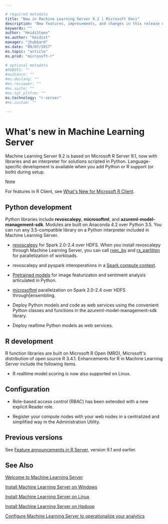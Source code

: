 ```yaml
---

# required metadata
title: "New in Machine Learning Server 9.2 | Microsoft Docs"
description: "New features, improvements, and changes in this release of Machine Learning Server."
keywords: ""
author: "HeidiSteen"
ms.author: "heidist"
manager: "jhubbard"
ms.date: "09/07/2017"
ms.topic: "article"
ms.prod: "microsoft-r"

# optional metadata
#ROBOTS: ""
#audience: ""
#ms.devlang: ""
#ms.reviewer: ""
#ms.suite: ""
#ms.tgt_pltfrm: ""
ms.technology: "r-server"
#ms.custom: ""

---
```


# What's new in Machine Learning Server

Machine Learning Server 9.2 is based on Microsoft R Server 9.1, now with libraries and an interpreter for solutions scripted in Python. Language-specific development is available when you add Python or R support (or both) during setup.

> [!Note]
> For features in R Client, see [What's New for Microsoft R Client](what-is-microsoft-r-client.md#r-client-whats-new).

## Python development

Python libraries include **revoscalepy**, **microsoftml**, and **azureml-model-management-sdk**. Modules are built on Anaconda 4.2 over Python 3.5. You can run any 3.5-compatible library on a Python interpreter included in Machine Learning Server.

+ [revoscalepy](python-reference/revoscalepy/revoscalepy-package.md) for Spark 2.0-2.4 over HDFS. When you install revoscalepy through Machine Learning Server, you can call [rxec_by](python-reference/revoscalepy/rxexec-by.md) and [rx_partition](python-reference/revoscalepy/rx-partition.md) for parallelization of workloads.

+ revoscalepy and pyspark interoperations in a [Spark compute context](python-reference/revoscalepy/rxSparkConnect.md).

+ [Pretrained models](install/microsoftml-install-pretrained-models.md) for image featurizaton and sentiment analysis articulated in Python.

+ [microsoftml](python-reference/microsoftml/microsoftml-package.md) parallelzation on Spark 2.0-2.4 over HDFS through[ensembling. 

+ Deploy Python models and code as web services using the convenient Python classes and functions in the azureml-model-management-sdk library.

+ Deploy realtime Python models as web services.


## R development

R function libraries are built on Microsoft R Open (MRO), Microsoft's distribution of open source R 3.4.1. Enhancements for R in Machine Learning Server include the following items.

+ R realtime model scoring is now also supported on Linux.


## Configuration

+ Role-based access control (RBAC) has been extended with a new explicit Reader role.
 
+ Register your compute nodes with your web nodes in a centralized and simplified way in the Administration Utility.

## Previous versions

See [Feature announcements in R Server](whats-new-in-r-server.md), version 9.1 and earlier.

## See Also

 [Welcome to Machine Learning Server](what-is-machine-learning-server.md) 

 [Install Machine Learning Server on Windows](install/r-server-install-windows.md)  

 [Install Machine Learning Server on Linux](install/r-server-install-linux-server.md)  

 [Install Machine Learning Server on Hadoop](install/r-server-install-hadoop.md)

 [Configure Machine Learning Server to operationalize your analytics](operationalize/configure-start-for-administrators.md#configure-server-for-operationalization) 
